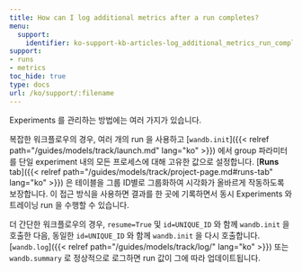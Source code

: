 ```yaml
---
title: How can I log additional metrics after a run completes?
menu:
  support:
    identifier: ko-support-kb-articles-log_additional_metrics_run_completes
support:
- runs
- metrics
toc_hide: true
type: docs
url: /ko/support/:filename
---
```


Experiments 를 관리하는 방법에는 여러 가지가 있습니다.

복잡한 워크플로우의 경우, 여러 개의 run 을 사용하고 [`wandb.init`]({{< relref path="/guides/models/track/launch.md" lang="ko" >}}) 에서 group 파라미터를 단일 experiment 내의 모든 프로세스에 대해 고유한 값으로 설정합니다. [**Runs** tab]({{< relref path="/guides/models/track/project-page.md#runs-tab" lang="ko" >}}) 은 테이블을 그룹 ID별로 그룹화하여 시각화가 올바르게 작동하도록 보장합니다. 이 접근 방식을 사용하면 결과를 한 곳에 기록하면서 동시 Experiments 와 트레이닝 run 을 수행할 수 있습니다.

더 간단한 워크플로우의 경우, `resume=True` 및 `id=UNIQUE_ID` 와 함께 `wandb.init` 을 호출한 다음, 동일한 `id=UNIQUE_ID` 와 함께 `wandb.init` 을 다시 호출합니다. [`wandb.log`]({{< relref path="/guides/models/track/log/" lang="ko" >}}) 또는 `wandb.summary` 로 정상적으로 로그하면 run 값이 그에 따라 업데이트됩니다.
